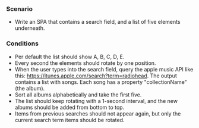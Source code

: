### Scenario
* Write an SPA that contains a search field, and a list of five elements underneath.

### Conditions
* Per default the list should show A, B, C, D, E.
* Every second the elements should rotate by one position.
* When the user types into the search field, query the apple music API like
  this: https://itunes.apple.com/search?term=radiohead. The output contains a list with songs. Each song has a property "collectionName" (the album).
* Sort all albums alphabetically and take the first five.
* The list should keep rotating with a 1-second interval, and the new albums should be added from bottom to top.
* Items from previous searches should not appear again, but only the current search term items should be rotated.
